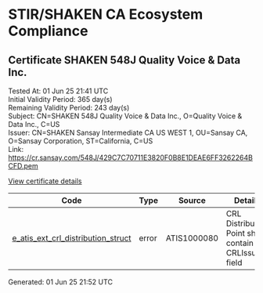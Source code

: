 # STIR/SHAKEN CA Ecosystem Compliance

## Certificate SHAKEN 548J Quality Voice & Data Inc.

Tested At: 01 Jun 25 21:41 UTC\
Initial Validity Period: 365 day(s)\
Remaining Validity Period: 243 day(s)\
Subject: CN=SHAKEN 548J Quality Voice & Data Inc., O=Quality Voice & Data Inc., C=US\
Issuer: CN=SHAKEN Sansay Intermediate CA US WEST 1, OU=Sansay CA, O=Sansay Corporation, ST=California, C=US\
Link: https://cr.sansay.com/548J/429C7C70711E3820F0B8E1DEAE6FF3262264BCFD.pem

[View certificate details](https://x509.io/?cert=MIICxTCCAmugAwIBAgIUQpx8cHEeOCDwuOHerm%2FzJiJkvP0wCgYIKoZIzj0EAwIwgYUxCzAJBgNVBAYTAlVTMRMwEQYDVQQIDApDYWxpZm9ybmlhMRswGQYDVQQKDBJTYW5zYXkgQ29ycG9yYXRpb24xEjAQBgNVBAsMCVNhbnNheSBDQTEwMC4GA1UEAwwnU0hBS0VOIFNhbnNheSBJbnRlcm1lZGlhdGUgQ0EgVVMgV0VTVCAxMB4XDTI1MDEzMDA1MTMwNVoXDTI2MDEzMDA1MTMwNVowYTELMAkGA1UEBhMCVVMxIjAgBgNVBAoMGVF1YWxpdHkgVm9pY2UgJiBEYXRhIEluYy4xLjAsBgNVBAMMJVNIQUtFTiA1NDhKIFF1YWxpdHkgVm9pY2UgJiBEYXRhIEluYy4wWTATBgcqhkjOPQIBBggqhkjOPQMBBwNCAARNriDfSaRyXVGOBMpTEZXQistakzGtFmH8DHcexoP39L6PU3912J3CQxURiEsuoXo5ECSpQ%2Bc2PK7hdz2P%2BhP0o4HbMIHYMBYGCCsGAQUFBwEaBAowCKAGFgQ1NDhKMBcGA1UdIAQQMA4wDAYKYIZIAYb%2FCQEBBDAdBgNVHQ4EFgQUaU7%2F1Hin0ijAnKBUt40pYOFuqdwwHwYDVR0jBBgwFoAUrNOT9UNDzAq%2BRVgXE32SfNzDAUYwRwYDVR0fBEAwPjA8oDqgOIY2aHR0cHM6Ly9hdXRoZW50aWNhdGUtYXBpLmljb25lY3Rpdi5jb20vZG93bmxvYWQvdjEvY3JsMAwGA1UdEwEB%2FwQCMAAwDgYDVR0PAQH%2FBAQDAgeAMAoGCCqGSM49BAMCA0gAMEUCIEP1CrvqtGDHsreab5ZMyEyQlAn%2FJuIeydiAemca%2FEg7AiEAznHEm3CGZmh8%2FlFuxytGlbRV4XwmsxgUdBsXjdifG%2F4%3D)

| Code | Type | Source | Details |
|------|------|--------|---------|
| [e_atis_ext_crl_distribution_struct](../../ISSUES/e_atis_ext_crl_distribution_struct/README.md) | error | ATIS1000080 | CRL Distribution Point shall contain a CRLIssuer field |


Generated: 01 Jun 25 21:52 UTC